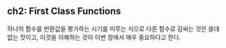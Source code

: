 ## ch2: First Class Functions

하나의 함수를 반환값을 평가하는 시기를 미루는 식으로 다른 함수로 감싸는 것은 쓸데없는 짓이고, 이것을 이해하는 것이 이번 장에서 매우 중요하다고 한다.
